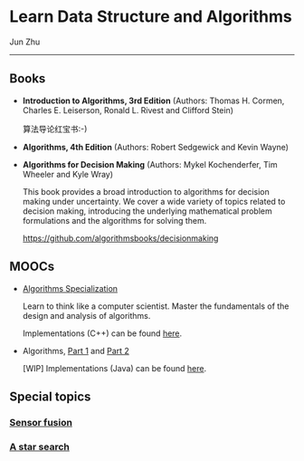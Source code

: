 # Learn Data Structure and Algorithms

Jun Zhu
___


## Books

- **Introduction to Algorithms, 3rd Edition** (Authors: Thomas H. Cormen, Charles E. Leiserson, Ronald L. Rivest and Clifford Stein)

  算法导论红宝书:-)

- **Algorithms, 4th Edition** (Authors: Robert Sedgewick and Kevin Wayne)

- **Algorithms for Decision Making** (Authors: Mykel Kochenderfer, Tim Wheeler and Kyle Wray)

  This book provides a broad introduction to algorithms for decision making under uncertainty. We cover a wide variety of topics related to decision making, introducing the underlying mathematical problem formulations and the algorithms for solving them.

  https://github.com/algorithmsbooks/decisionmaking

## MOOCs

- [Algorithms Specialization](https://www.coursera.org/specializations/algorithms)

  Learn to think like a computer scientist. Master the fundamentals of the design and analysis of algorithms.

  Implementations (C++) can be found [here](./algorithms_specialization_coursera).

- Algorithms, [Part 1](https://www.coursera.org/learn/algorithms-part1) and [Part 2](https://www.coursera.org/learn/algorithms-part2)

  [WIP] Implementations (Java) can be found [here](./algorithms_princeton_coursera). 

## Special topics

### [Sensor fusion](https://github.com/zhujun98/sensor-fusion)

### [A star search](./A_star_search)
